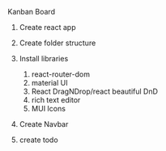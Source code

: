 Kanban Board

1. Create react app
2. Create folder structure
3. Install libraries
    1. react-router-dom
    2. material UI
    3. React DragNDrop/react beautiful DnD
    4. rich text editor
    5. MUI Icons

4. Create Navbar
5. create todo